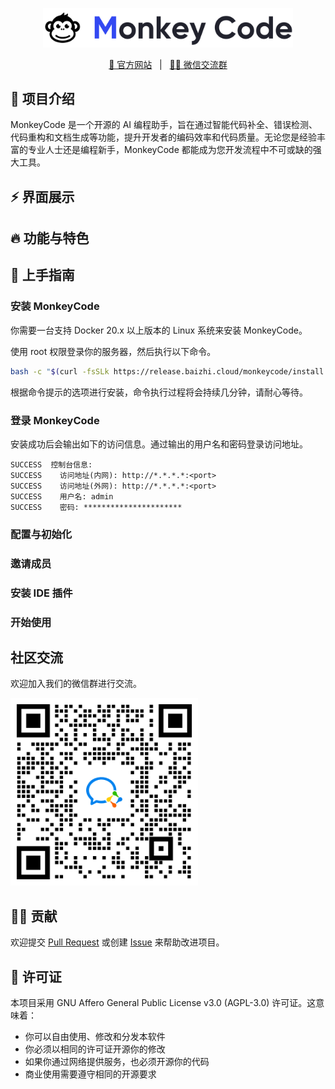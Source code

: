 <p align="center">
  <img src="/images/banner.png" width="400" />
</p>

<p align="center">
  <a target="_blank" href="https://monkeycode.docs.baizhi.cloud/">📖 官方网站</a> &nbsp; | &nbsp;
  <a target="_blank" href="/images/wechat.png">🙋‍♂️ 微信交流群</a>
</p>

## 👋 项目介绍

MonkeyCode 是一个开源的 AI 编程助手，旨在通过智能代码补全、错误检测、代码重构和文档生成等功能，提升开发者的编码效率和代码质量。无论您是经验丰富的专业人士还是编程新手，MonkeyCode 都能成为您开发流程中不可或缺的强大工具。

## ⚡️ 界面展示

## 🔥 功能与特色

## 🚀 上手指南

### 安装 MonkeyCode

你需要一台支持 Docker 20.x 以上版本的 Linux 系统来安装 MonkeyCode。

使用 root 权限登录你的服务器，然后执行以下命令。

```bash
bash -c "$(curl -fsSLk https://release.baizhi.cloud/monkeycode/install.sh)"
```

根据命令提示的选项进行安装，命令执行过程将会持续几分钟，请耐心等待。

### 登录 MonkeyCode

安装成功后会输出如下的访问信息。通过输出的用户名和密码登录访问地址。

```
SUCCESS  控制台信息:
SUCCESS    访问地址(内网): http://*.*.*.*:<port>
SUCCESS    访问地址(外网): http://*.*.*.*:<port>
SUCCESS    用户名: admin
SUCCESS    密码: **********************
```

### 配置与初始化

### 邀请成员

### 安装 IDE 插件

### 开始使用

## 社区交流

欢迎加入我们的微信群进行交流。

<img src="/images/wechat.png" width="300" />

## 🙋‍♂️ 贡献

欢迎提交 [Pull Request](https://github.com/chaitin/MonkeyCode/pulls) 或创建 [Issue](https://github.com/chaitin/MonkeyCode/issues) 来帮助改进项目。


## 📝 许可证

本项目采用 GNU Affero General Public License v3.0 (AGPL-3.0) 许可证。这意味着：

- 你可以自由使用、修改和分发本软件
- 你必须以相同的许可证开源你的修改
- 如果你通过网络提供服务，也必须开源你的代码
- 商业使用需要遵守相同的开源要求

